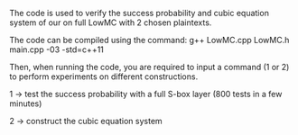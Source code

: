 The code is used to verify the success probability and cubic equation system of our on full LowMC with 2 chosen plaintexts.

The code can be compiled using the command: g++ LowMC.cpp LowMC.h main.cpp -03 -std=c++11

Then, when running the code, you are required to input a command (1 or 2) to perform experiments on different constructions.

1 -> test the success probability with a full S-box layer (800 tests in a few minutes)

2 -> construct the cubic equation system 
